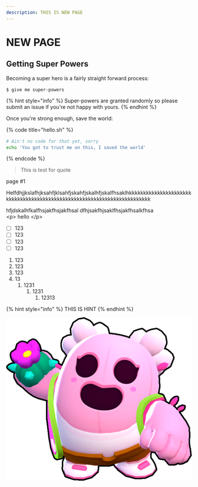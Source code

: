 ```yaml
---
description: THIS IS NEW PAGE
---
```


# NEW PAGE

## Getting Super Powers

Becoming a super hero is a fairly straight forward process:

```
$ give me super-powers
```

{% hint style="info" %}
 Super-powers are granted randomly so please submit an issue if you're not happy with yours.
{% endhint %}

Once you're strong enough, save the world:

{% code title="hello.sh" %}
```bash
# Ain't no code for that yet, sorry
echo 'You got to trust me on this, I saved the world'
```
{% endcode %}

> This is test for quote



page \#1

Helfdhjjkslafhjksahfjklsahfjskahfjskalhfjskalfhsaklhkkkkkkkkkkkkkkkkkkkkkkkkkkkkkkkkkkkkkkkkkkkkkkkkkkkkkkkkkkkkkkkkkkkkkkkkk

hfjdskalhfkalfhsjakfhsjakfhsal  dfhjsakfhjsaklfhsjakfhsalkfhsa                               
 &lt;p&gt; hello &lt;/p&gt;  


* [ ] 123
* [ ] 123
* [ ] 123
* [ ] 123

1. 123
2. 123
3. 123
4. 13
   1. 1231
      1. 1231
         1. 12313

{% hint style="info" %}
THIS IS HINT
{% endhint %}

![SPIKE](.gitbook/assets/brol-spike.png)

